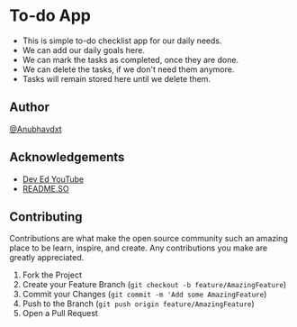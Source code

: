 # To-do App

- This is simple to-do checklist app for our daily needs.
- We can add our daily goals here.
- We can mark the tasks as completed, once they are done.
- We can delete the tasks, if we don't need them anymore.
- Tasks will remain stored here until we delete them.

## Author

[@Anubhavdxt](https://www.github.com/Anubhavdxt)

## Acknowledgements

- [Dev Ed YouTube](https://www.youtube.com/channel/UClb90NQQcskPUGDIXsQEz5Q)
- [README.SO](https://readme.so)

## Contributing

Contributions are what make the open source community such an amazing place to be learn, inspire, and create. Any contributions you make are greatly appreciated.

1. Fork the Project
2. Create your Feature Branch (`git checkout -b feature/AmazingFeature`)
3. Commit your Changes (`git commit -m 'Add some AmazingFeature`)
4. Push to the Branch (`git push origin feature/AmazingFeature`)
5. Open a Pull Request
